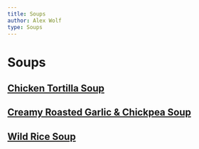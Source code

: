 ```yaml
---
title: Soups
author: Alex Wolf
type: Soups
---
```

# Soups

## [Chicken Tortilla Soup](./chicken_tortilla_soup.html)
## [Creamy Roasted Garlic & Chickpea Soup](./garlic_chickpea.html)
## [Wild Rice Soup](./wild_rice_soup.html)
